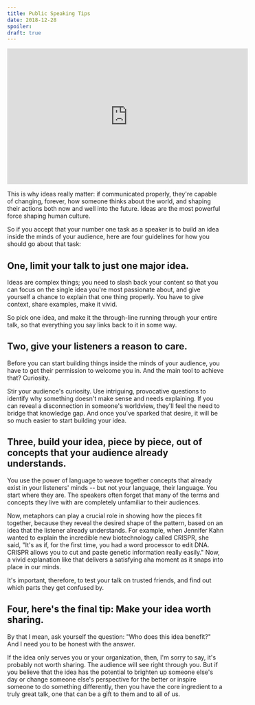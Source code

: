 ```yaml
---
title: Public Speaking Tips
date: 2018-12-28
spoiler:
draft: true
---
```


<iframe width="560" height="315" src="https://www.youtube.com/embed/-FOCpMAww28" frameborder="0" allow="accelerometer; autoplay; encrypted-media; gyroscope; picture-in-picture" allowfullscreen></iframe>

This is why ideas really matter: if communicated properly, they're capable of changing, forever, how someone thinks about the world, and
shaping their actions both now and well into the future. Ideas are the most powerful force shaping human culture.

So if you accept that your number one task as a speaker is to build an idea inside the minds of your audience, here are four guidelines for
how you should go about that task:

## One, limit your talk to just one major idea.

Ideas are complex things; you need to slash back your content so that you can focus on the single idea you're most passionate about, and
give yourself a chance to explain that one thing properly. You have to give context, share examples, make it vivid.

So pick one idea, and make it the through-line running through your entire talk, so that everything you say links back to it in some way.

## Two, give your listeners a reason to care.

Before you can start building things inside the minds of your audience, you have to get their permission to welcome you in. And the main
tool to achieve that? Curiosity.

Stir your audience's curiosity. Use intriguing, provocative questions to identify why something doesn't make sense and needs explaining. If
you can reveal a disconnection in someone's worldview, they'll feel the need to bridge that knowledge gap. And once you've sparked that
desire, it will be so much easier to start building your idea.

## Three, build your idea, piece by piece, out of concepts that your audience already understands.

You use the power of language to weave together concepts that already exist in your listeners' minds -- but not your language, their
language. You start where they are. The speakers often forget that many of the terms and concepts they live with are completely unfamiliar
to their audiences.

Now, metaphors can play a crucial role in showing how the pieces fit together, because they reveal the desired shape of the pattern, based
on an idea that the listener already understands. For example, when Jennifer Kahn wanted to explain the incredible new biotechnology called
CRISPR, she said, "It's as if, for the first time, you had a word processor to edit DNA. CRISPR allows you to cut and paste genetic
information really easily." Now, a vivid explanation like that delivers a satisfying aha moment as it snaps into place in our minds.

It's important, therefore, to test your talk on trusted friends, and find out which parts they get confused by.

## Four, here's the final tip: Make your idea worth sharing.

By that I mean, ask yourself the question: "Who does this idea benefit?" And I need you to be honest with the answer.

If the idea only serves you or your organization, then, I'm sorry to say, it's probably not worth sharing. The audience will see right
through you. But if you believe that the idea has the potential to brighten up someone else's day or change someone else's perspective for
the better or inspire someone to do something differently, then you have the core ingredient to a truly great talk, one that can be a gift
to them and to all of us.
